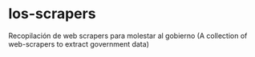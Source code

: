 los-scrapers
============

Recopilación de web scrapers para molestar al gobierno (A collection of web-scrapers to extract government data)